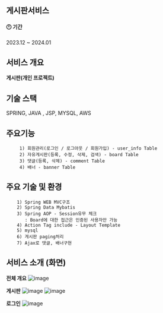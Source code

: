 
## 게시판서비스

#### 🕛 기간

2023.12 ~ 2024.01

## 서비스 개요

<b>게시판(개인 프로젝트)</b>

## 기술 스택
SPRING, JAVA , JSP, MYSQL, AWS


 ## 주요기능 
         1) 회원관리(로그인 / 로그아웃 / 회원가입) - user_info Table
         2) 자유게시판(등록, 수정, 삭제, 검색) - board Table
         3) 댓글(등록, 삭제) - comment Table
         4) 배너 - banner Table
         
        
        
## 주요 기술 및 환경 
        1) Spring WEB MVC구조
        2) Spring Data Mybatis
        3) Spring AOP - Session유무 체크
           : Board에 대한 접근은 인증된 사용자만 가능
        4) Action Tag include - Layout Template
        5) mysql
        6) 게시판 paging처리
        7) Ajax로 댓글, 배너구현


## 서비스 소개 (화면)
<b>전체 개요</b>
![image](https://github.com/98eogus/project/assets/129102082/c1936fa4-aa7e-4f9a-8548-ffab44889ac1)


<b>게시판</b>
![image](https://github.com/98eogus/project/assets/129102082/40485edb-1c3f-4c5d-937f-075056c3e029)
![image](https://github.com/98eogus/project/assets/129102082/b94edfae-d61b-4a98-81d6-52f39bdacfdc)



<b>로그인</b>
![image](https://github.com/98eogus/groupwareService/assets/129102082/0062aea9-7510-4b8a-8981-057bcb53e6cc)



